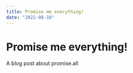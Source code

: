 ```yaml
---
title: Promise me everything!
date: "2022-08-10"
---
```


# Promise me everything!

A blog post about promise.all